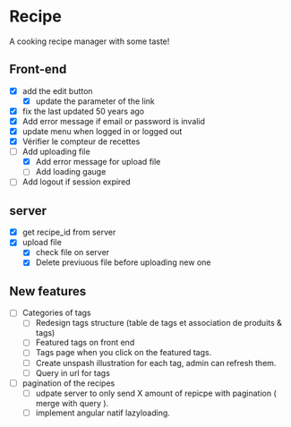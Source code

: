 # Recipe
A cooking recipe manager with some taste!

## Front-end
- [x] add the edit button
	- [x] update the parameter of the link
- [x] fix the last updated 50 years ago
- [x] Add error message if email or password is invalid
- [x] update menu when logged in or logged out
- [x] Vérifier le compteur de recettes
- [ ] Add uploading file
	- [x] Add error message for upload file
	- [ ] Add loading gauge
- [ ] Add logout if session expired

## server
- [x] get recipe_id from server
- [x] upload file
	- [x] check file on server
	- [x] Delete previuous file before uploading new one

## New features
- [ ] Categories of tags
	- [ ] Redesign tags structure (table de tags et association de produits & tags)
	- [ ] Featured tags on front end
	- [ ] Tags page when you click on the featured tags.
	- [ ] Create unspash illustration for each tag, admin can refresh them.
	- [ ] Query in url for tags
- [ ] pagination of the recipes
	- [ ] udpate server to only send X amount of repicpe with pagination ( merge with query ).
	- [ ] implement angular natif lazyloading.

